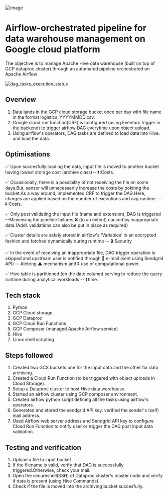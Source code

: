 ![image](https://github.com/user-attachments/assets/fe6cf0d0-5856-42dc-b57b-94981b9f5ef8)


# Airflow-orchestrated pipeline for data warehouse management on Google cloud platform<br/>

The objective is to manage Apache Hive data warehouse (built on top of GCP dataproc cluster) through an automated pipeline orchestrated on Apache Airflow

![dag_tasks_execution_status](https://github.com/user-attachments/assets/6e265e65-2a96-4bf1-8fdc-63f2623d14bf)

## Overview<br/>

1. Data lands in the GCP cloud storage bucket once per day with file name in the format logistics_YYYYMMDD.csv.
2. Google cloud run function(CRF) is configured (using Eventarc trigger in the backend) to trigger airflow DAG everytime upon object upload.
3. Using airflow's operators, DAG tasks are defined to load data into Hive.
   and load the data.

## Optimisations<br/>

✅ Upon succesfully loading the data, input file is moved to another bucket having lowest storage cost (archive class)-- ⏬:Costs.<br/>

✅ Ocaasionally, there is a possibility of not receiving the file on some days.But, sensor will unnecessarily increase the costs by pokinng the bucket.As a way around, implemented CRF to trigger the DAG.Here, charges are applied based on the number of executions and avg runtime. -- ⏬:Costs.<br/>

✅ Only post validating the input file (name and extension), DAG is triggered --Minimising the pipeline failures ❌ (to an extent) caused by inappropriate data.(Addl. validations can also be put in place as required)<br/>

✅ Cluster details are safely stored in airflow's 'Variables' in an encrypted fashion and fetched dynamically during runtime -- 🔒:Security<br/>

✅ In the event of receiving an inappropriate file, DAG trigger operation is skipped and upstream user is notified through :email: e-mail (sent using Sendgrid API) -- Aletring ⚠ mechanism and ⏬ use of computational power.<br/>

✅ Hive table is partitioned (on the date column) serving to reduce the query runtime during analytical workloads -- ⏬time.<br/>

## Tech stack<br/>
1. Python
2. GCP Cloud storage
3. GCP Dataproc
4. GCP Cloud Run Functions
5. GCP Composer (managed Apache Airflow service)
7. Hive
8. Linux shell scripting

## Steps followed<br/>
1. Created two GCS buckets one for the input data and the other for data archiving.<br/>
2. Created a Cloud Run Function (to be triggered with object uploads in Cloud Storage).<br/>
3. Setup a Dataproc cluster to host Hive data warehouse.<br/>
4. Started an airflow cluster using GCP composer environment.<br/>
5. Created airflow python script defining all the tasks using airflow's operators.<br/>
6. Generated and stored the sendgrid API key. verified the sender's (self) mail address.<br/>
7. Used Airflow web server address and Sendgrid API key to configure Cloud Run Function to notify user or trigger the DAG post input data validation.<br/>

## Testing and verification<br/>
1. Upload a file to input bucket
2. If the filename is valid, verify that DAG is successfully triggered.Otherwise, check your mail.
3. Open the secureshell(SSH) of Dataproc cluster's master node and verify if data is present (using Hive Commands).
4. Check if the file is moved into the archiving bucket succesfully.





















